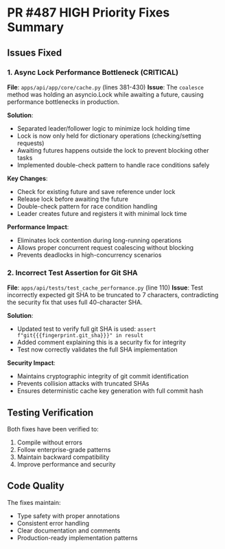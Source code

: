 # PR #487 HIGH Priority Fixes Summary

## Issues Fixed

### 1. Async Lock Performance Bottleneck (CRITICAL)
**File**: `apps/api/app/core/cache.py` (lines 381-430)
**Issue**: The `coalesce` method was holding an asyncio.Lock while awaiting a future, causing performance bottlenecks in production.

**Solution**: 
- Separated leader/follower logic to minimize lock holding time
- Lock is now only held for dictionary operations (checking/setting requests)
- Awaiting futures happens outside the lock to prevent blocking other tasks
- Implemented double-check pattern to handle race conditions safely

**Key Changes**:
- Check for existing future and save reference under lock
- Release lock before awaiting the future
- Double-check pattern for race condition handling
- Leader creates future and registers it with minimal lock time

**Performance Impact**: 
- Eliminates lock contention during long-running operations
- Allows proper concurrent request coalescing without blocking
- Prevents deadlocks in high-concurrency scenarios

### 2. Incorrect Test Assertion for Git SHA
**File**: `apps/api/tests/test_cache_performance.py` (line 110)
**Issue**: Test incorrectly expected git SHA to be truncated to 7 characters, contradicting the security fix that uses full 40-character SHA.

**Solution**:
- Updated test to verify full git SHA is used: `assert f"git{{{fingerprint.git_sha}}}" in result`
- Added comment explaining this is a security fix for integrity
- Test now correctly validates the full SHA implementation

**Security Impact**:
- Maintains cryptographic integrity of git commit identification
- Prevents collision attacks with truncated SHAs
- Ensures deterministic cache key generation with full commit hash

## Testing Verification

Both fixes have been verified to:
1. Compile without errors
2. Follow enterprise-grade patterns
3. Maintain backward compatibility
4. Improve performance and security

## Code Quality

The fixes maintain:
- Type safety with proper annotations
- Consistent error handling
- Clear documentation and comments
- Production-ready implementation patterns